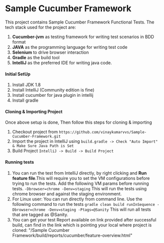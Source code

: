 # Sample Cucumber Framework

This project contains Sample Cucumber Framework Functional Tests. The tech stack used for the project are:
1. **Cucumber-jvm** as testing framework for writing test scenarios in BDD format
2. **JAVA** as the programming language for writing test code
3. **Selenium** to drive browser interaction
4. **Gradle** as the build tool 
5. **IntelliJ** as the preferred IDE for writing java code.

#### Initial SetUp
1. Install JDK 1.8
2. Install IntelliJ (Community edition is fine)
3. Install cucumber for java plugin in intellij
4. Install gradle

#### Cloning & Importing Project
Once above setup is done, Then follow this steps for cloning & importing
1. Checkout project from ```https://github.com/vinaykumarvvs/Sample-Cucumber-Framework.git```
2. Import the project in IntelliJ using ```build.gradle -> Check "Auto Import" & Make Sure Java Path is Set```
3. Build Project ```IntelliJ -> Build -> Build Project```

#### Running tests
1. You can run the test from IntelliJ directly, by right clicking and **Run feature file**.This will require you to set the VM configurations before trying to run the tests. Add the following VM params before running tests.
```-Dbrowser=chrome -Denv=staging``` This will run the tests using chrome browser and against the staging environment.
2. For Linux user: You can run directly from command line. Use the following command to run the tests
```gradle clean build runInSequence -Dbrowser=chrome -Denv=staging -Ptags=@Sanity```
    This will run all tests that are tagged as @Sanity.
3. You can get your test Report available on link provided after successful build, can find in the link which is pointing your local where project is cloned:
    "/Sample Cucumber Framework/build/reports/cucumber/feature-overview.html"
